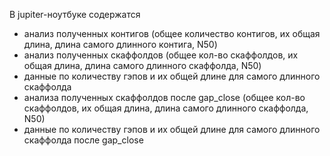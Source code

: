 В jupiter-ноутбуке содержатся
- анализ полученных контигов (общее количество контигов, их общая длина, длина самого длинного контига, N50)
- анализ полученных скаффолдов (общее кол-во скаффолдов, их общая длина, длина самого длинного скаффолда, N50)
- данные по количеству гэпов и их общей длине для самого длинного скаффолда
- анализа полученных скаффолдов после gap_close (общее кол-во скаффолдов, их общая длина, длина самого длинного скаффолда, N50)
- данные по количеству гэпов и их общей длине для самого длинного скаффолда после gap_close
